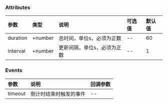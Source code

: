 ### Attributes

| 参数     | 类型    | 说明                        | 可选值 | 默认值 |
| :------- | :------ | :-------------------------- | :----- | :----- |
| duration | +number | 总时间，单位s，必须为正数   | --     | 60     |
| interval | +number | 更新间隔，单位s，必须为正数 | --     | 1      |

### Events

| 参数    | 说明                   | 回调参数 |
| :------ | :--------------------- | :------- |
| timeout | 倒计时结束时触发的事件 | --       |

